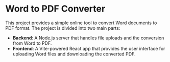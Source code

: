 # Word to PDF Converter

This project provides a simple online tool to convert Word documents to PDF format. The project is divided into two main parts:

- **Backend**: A Node.js server that handles file uploads and the conversion from Word to PDF.
- **Frontend**: A Vite-powered React app that provides the user interface for uploading Word files and downloading the converted PDF.
